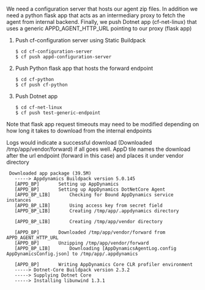 We need a configuration server that hosts our agent zip files. In addition we need a python flask app that acts as an intermediary proxy to fetch the agent from internal backend. Finally, we push Dotnet app (cf-net-linux) that uses 
a generic APPD_AGENT_HTTP_URL pointing to our proxy (flask app)

1. Push cf-configuration server using Static Buildpack
	```
	$ cd cf-configuration-server
	$ cf push appd-configuration-server
	```	

2. Push Python flask app that hosts the forward endpoint

       
       $ cd cf-python
       $ cf push cf-python
       

3. Push Dotnet app 

       
       $ cd cf-net-linux
       $ cf push test-generic-endpoint
       

Note that flask app request timeouts may need to be modified depending on how long it takes to download from the internal endpoints

Logs would indicate a successful download (Downloaded /tmp/app/vendor/forward) if all goes well.
AppD tile names the download after the url endpoint (forward in this case) and places it under vendor directory 

```
 Downloaded app package (39.5M)
   -----> Appdynamics Buildpack version 5.0.145
   [APPD_BP]       Setting up AppDynamics
   [APPD_BP]       Setting up AppDynamics DotNetCore Agent
   [APPD_BP_LIB]       Checking for Bound AppDynamics service instances
   [APPD_BP_LIB]       Using access key from secret field
   [APPD_BP_LIB]       Creating /tmp/app/.appdynamics directory

   [APPD_BP_LIB]       Creating /tmp/app/vendor directory

   [APPD_BP]       Downloaded /tmp/app/vendor/forward from APPD_AGENT_HTTP_URL
   [APPD_BP]       Unzipping /tmp/app/vendor/forward
   [APPD_BP_LIB]       Downloading [AppDynamicsAgentLog.config AppDynamicsConfig.json] to /tmp/app/.appdynamics

   [APPD_BP]       Writing AppDynamics Core CLR profiler environment
   -----> Dotnet-Core Buildpack version 2.3.2
   -----> Supplying Dotnet Core
   -----> Installing libunwind 1.3.1
   ```
